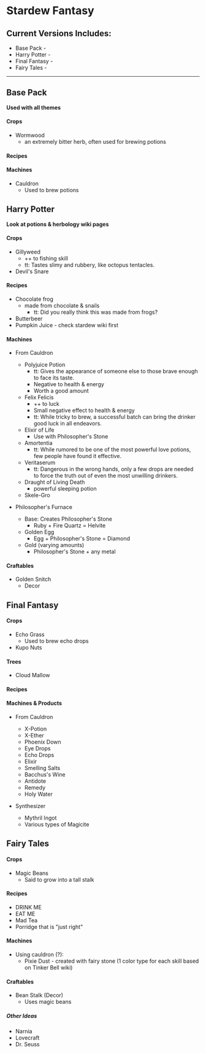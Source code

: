 # Stardew Fantasy


## Current Versions Includes:
- Base Pack -
- Harry Potter -
- Final Fantasy -
- Fairy Tales -


------------------------------------

Base Pack
---------
**Used with all themes**

#### Crops
- Wormwood
  - an extremely bitter herb, often used for brewing potions

#### Recipes


#### Machines
- Cauldron
  - Used to brew potions

Harry Potter
------------
**Look at potions & herbology wiki pages**

#### Crops
- Gillyweed
  - ++ to fishing skill
  - tt: Tastes slimy and rubbery, like octopus tentacles.
- Devil's Snare

#### Recipes
- Chocolate frog
  - made from chocolate & snails
    - tt: Did you really think this was made from frogs?
- Butterbeer
- Pumpkin Juice - check stardew wiki first

#### Machines
- From Cauldron
  - Polyjuice Potion
    - tt: Gives the appearance of someone else to those brave enough to face its taste.
    - Negative to health & energy
    - Worth a good amount
  - Felix Felicis
    - ++ to luck
    - Small negative effect to health & energy
    - tt: While tricky to brew, a successful batch can bring the drinker good luck in all endeavors.
  - Elixir of Life
    - Use with Philosopher's Stone
  - Amortentia
    - tt: While rumored to be one of the most powerful love potions, few people have found it effective.
  - Veritaserum
    - tt: Dangerous in the wrong hands, only a few drops are needed to force the truth out of even the most unwilling drinkers.
  - Draught of Living Death
    - powerful sleeping potion
  - Skele-Gro  

- Philosopher's Furnace
  - Base: Creates Philosopher's Stone
    - Ruby + Fire Quartz = Helvite
  - Golden Egg
    - Egg + Philosopher's Stone = Diamond
  - Gold (varying amounts)
    - Philosopher's Stone + any metal

#### Craftables
- Golden Snitch
  - Decor

Final Fantasy
---------------
#### Crops
- Echo Grass
  - Used to brew echo drops
- Kupo Nuts

#### Trees
- Cloud Mallow

#### Recipes

#### Machines & Products
- From Cauldron
  - X-Potion
  - X-Ether
  - Phoenix Down
  - Eye Drops
  - Echo Drops
  - Elixir
  - Smelling Salts
  - Bacchus's Wine
  - Antidote
  - Remedy
  - Holy Water

- Synthesizer
  - Mythril Ingot
  - Various types of Magicite

Fairy Tales
-------------------
#### Crops
- Magic Beans
  - Said to grow into a tall stalk

#### Recipes
- DRINK ME
- EAT ME
- Mad Tea
- Porridge that is "just right"

#### Machines
- Using cauldron (?):
  - Pixie Dust - created with fairy stone
  (1 color type for each skill based on Tinker Bell wiki)

#### Craftables
- Bean Stalk (Decor)
  - Uses magic beans

##### Other Ideas
- Narnia
- Lovecraft
- Dr. Seuss
